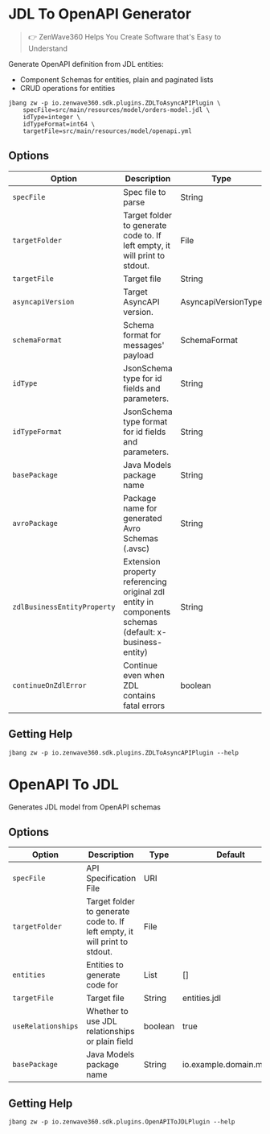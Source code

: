 # JDL To OpenAPI Generator
> 👉 ZenWave360 Helps You Create Software that's Easy to Understand

Generate OpenAPI definition from JDL entities:

- Component Schemas for entities, plain and paginated lists
- CRUD operations for entities

```shell
jbang zw -p io.zenwave360.sdk.plugins.ZDLToAsyncAPIPlugin \
    specFile=src/main/resources/model/orders-model.jdl \
    idType=integer \
    idTypeFormat=int64 \
    targetFile=src/main/resources/model/openapi.yml
```

## Options

| **Option**                  | **Description**                                                                                       | **Type**            | **Default**             | **Values**   |
|-----------------------------|-------------------------------------------------------------------------------------------------------|---------------------|-------------------------|--------------|
| `specFile`                  | Spec file to parse                                                                                    | String              |                         |              |
| `targetFolder`              | Target folder to generate code to. If left empty, it will print to stdout.                            | File                |                         |              |
| `targetFile`                | Target file                                                                                           | String              | asyncapi.yml            |              |
| `asyncapiVersion`           | Target AsyncAPI version.                                                                              | AsyncapiVersionType | v3                      | v2, v3       |
| `schemaFormat`              | Schema format for messages' payload                                                                   | SchemaFormat        | schema                  | schema, avro |
| `idType`                    | JsonSchema type for id fields and parameters.                                                         | String              | string                  |              |
| `idTypeFormat`              | JsonSchema type format for id fields and parameters.                                                  | String              |                         |              |
| `basePackage`               | Java Models package name                                                                              | String              | io.example.domain.model |              |
| `avroPackage`               | Package name for generated Avro Schemas (.avsc)                                                       | String              | io.example.domain.model |              |
| `zdlBusinessEntityProperty` | Extension property referencing original zdl entity in components schemas (default: x-business-entity) | String              | x-business-entity       |              |
| `continueOnZdlError`        | Continue even when ZDL contains fatal errors                                                          | boolean             | true                    |              |



## Getting Help

```shell
jbang zw -p io.zenwave360.sdk.plugins.ZDLToAsyncAPIPlugin --help
```

# OpenAPI To JDL

Generates JDL model from OpenAPI schemas

## Options

| **Option**         | **Description**                                                            | **Type** | **Default**             | **Values** |
|--------------------|----------------------------------------------------------------------------|----------|-------------------------|------------|
| `specFile`         | API Specification File                                                     | URI      |                         |            |
| `targetFolder`     | Target folder to generate code to. If left empty, it will print to stdout. | File     |                         |            |
| `entities`         | Entities to generate code for                                              | List     | []                      |            |
| `targetFile`       | Target file                                                                | String   | entities.jdl            |            |
| `useRelationships` | Whether to use JDL relationships or plain field                            | boolean  | true                    |            |
| `basePackage`      | Java Models package name                                                   | String   | io.example.domain.model |            |


## Getting Help

```shell
jbang zw -p io.zenwave360.sdk.plugins.OpenAPIToJDLPlugin --help
```
